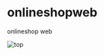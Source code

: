 # onlineshopweb
onlineshop web

![top](https://user-images.githubusercontent.com/41576749/75077200-6727fe00-5545-11ea-9bb5-33c1713e42a3.png)
